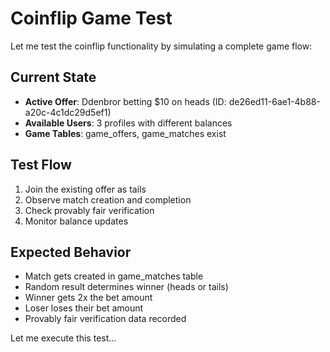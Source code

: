# Coinflip Game Test

Let me test the coinflip functionality by simulating a complete game flow:

## Current State
- **Active Offer**: Ddenbror betting $10 on heads (ID: de26ed11-6ae1-4b88-a20c-4c1dc29d5ef1)
- **Available Users**: 3 profiles with different balances
- **Game Tables**: game_offers, game_matches exist

## Test Flow
1. Join the existing offer as tails
2. Observe match creation and completion
3. Check provably fair verification
4. Monitor balance updates

## Expected Behavior
- Match gets created in game_matches table
- Random result determines winner (heads or tails)
- Winner gets 2x the bet amount
- Loser loses their bet amount
- Provably fair verification data recorded

Let me execute this test...
